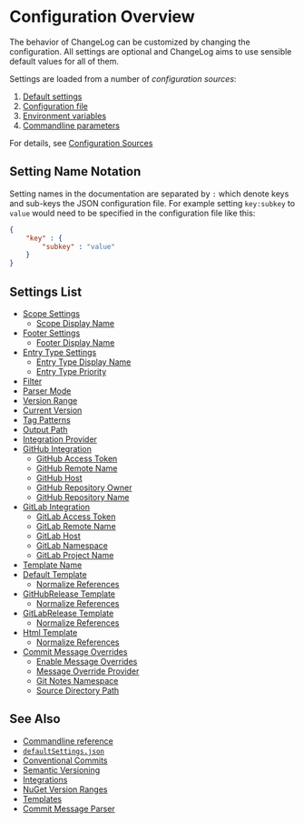 # Configuration Overview

The behavior of ChangeLog can be customized by changing the configuration.
All settings are optional and ChangeLog aims to use sensible default values for all of them.

Settings are loaded from a number of *configuration sources*:

1. [Default settings](./configuration/sources.md#default-settings)
2. [Configuration file](./configuration/sources.md#configuration-file)
3. [Environment variables](./configuration/sources.md#environment-variables)
4. [Commandline parameters](./configuration/sources.md#commandline-parameters)

For details, see [Configuration Sources](./configuration/sources.md)

## Setting Name Notation

Setting names in the documentation are separated by `:` which denote keys and sub-keys the JSON configuration file.
For example setting `key:subkey` to `value` would need to be specified in the configuration file like this:

```json
{
    "key" : {
        "subkey" : "value"
    }
}
```

## Settings List

- [Scope Settings](./configuration/settings/scopes.md)
  - [Scope Display Name](./configuration/settings/scopes.md#scope-display-name)
- [Footer Settings](./configuration/settings/footers.md)
  - [Footer Display Name](./configuration/settings/footers.md#footer-display-name)
- [Entry Type Settings](./configuration/settings/entry-types.md)
  - [Entry Type Display Name](./configuration/settings/entry-types.md#entry-type-display-name)
  - [Entry Type Priority](./configuration/settings/entry-types.md#entry-type-priority)
- [Filter](./configuration/settings/filter.md)
- [Parser Mode](./configuration/settings/parser-mode.md)
- [Version Range](./configuration/settings/version-range.md)
- [Current Version](./configuration/settings/current-version.md)
- [Tag Patterns](./configuration/settings/tag-patterns.md)
- [Output Path](./configuration/settings/output-path.md)
- [Integration Provider](./configuration/settings/integration-provider.md)
- [GitHub Integration](./configuration/settings/github-integration.md)
  - [GitHub Access Token](./configuration/settings/github-integration.md#github-access-token)
  - [GitHub Remote Name](./configuration/settings/github-integration.md#github-remote-name)
  - [GitHub Host](./configuration/settings/github-integration.md#github-host)
  - [GitHub Repository Owner](./configuration/settings/github-integration.md#github-repository-owner)
  - [GitHub Repository Name](./configuration/settings/github-integration.md#github-repository-name)
- [GitLab Integration](./configuration/settings/gitlab-integration.md)
  - [GitLab Access Token](./configuration/settings/gitlab-integration.md#gitlab-access-token)
  - [GitLab Remote Name](./configuration/settings/gitlab-integration.md#gitlab-remote-name)
  - [GitLab Host](./configuration/settings/gitlab-integration.md#gitlab-host)
  - [GitLab Namespace](./configuration/settings/gitlab-integration.md#gitlab-namespace)
  - [GitLab Project Name](./configuration/settings/gitlab-integration.md#gitlab-project-name)
- [Template Name](./configuration/settings/template-name.md)
- [Default Template](./configuration/settings/default-template.md)
  - [Normalize References](./configuration/settings/default-template.md#normalize-references)
- [GitHubRelease Template](./configuration/settings/githubrelease-template.md)
  - [Normalize References](./configuration/settings/githubrelease-template.md#normalize-references)
- [GitLabRelease Template](./configuration/settings/gitlabrelease-template.md)
  - [Normalize References](./configuration/settings/gitlabrelease-template.md#normalize-references)
- [Html Template](./configuration/settings/html-template.md)
  - [Normalize References](./configuration/settings/html-template.md#normalize-references)
- [Commit Message Overrides](./configuration/settings/message-overrides.md)
  - [Enable Message Overrides](./configuration/settings/message-overrides.md#enable-message-overrides)
  - [Message Override Provider](./configuration/settings/message-overrides.md#message-override-provider)
  - [Git Notes Namespace](./configuration/settings/message-overrides.md#git-notes-namespace)
  - [Source Directory Path](./configuration/settings/message-overrides.md#source-directory-path)


## See Also

- [Commandline reference](./commandline-reference/index.md)
- [`defaultSettings.json`](../src/ChangeLog/configuration/defaultSettings.json)
- [Conventional Commits](https://www.conventionalcommits.org/)
- [Semantic Versioning](https://semver.org/)
- [Integrations](./integrations.md)
- [NuGet Version Ranges](https://docs.microsoft.com/en-us/nuget/concepts/package-versioning#version-ranges)
- [Templates](./templates/README.md)
- [Commit Message Parser](./commit-message-parser.md)
